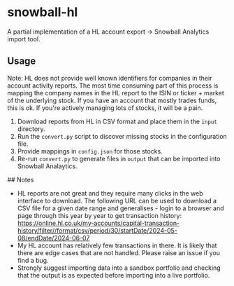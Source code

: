 # snowball-hl

A partial implementation of a HL account export -> Snowball Analytics import tool.

## Usage

Note: HL does not provide well known identifiers for companies in their account activity reports. The most time consuming part of this process is mapping the company names in the HL report to the ISIN or ticker + market of the underlying stock. If you have an account that mostly trades funds, this is ok. If you're actively managing lots of stocks, it will be a pain.

1. Download reports from HL in CSV format and place them in the `input` directory.
2. Run the `convert.py` script to discover missing stocks in the configuration file.
3. Provide mappings in `config.json` for those stocks.
4. Re-run `convert.py` to generate files in `output` that can be imported into Snowball Analaytics.

## Notes

* HL reports are not great and they require many clicks in the web interface to download. The following URL can be used to download a CSV file for a given date range and generalises - login to a browser and page through this year by year to get transaction history: https://online.hl.co.uk/my-accounts/capital-transaction-history/filter//format/csv/period/30/startDate/2024-05-08/endDate/2024-06-07
* My HL account has relatively few transactions in there. It is likely that there are edge cases that are not handled. Please raise an issue if you find a bug.
* Strongly suggest importing data into a sandbox portfolio and checking that the output is as expected before importing into a live portfolio.
